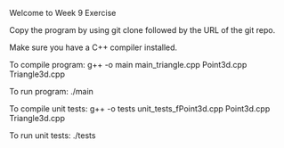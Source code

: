 Welcome to Week 9 Exercise

Copy the program by using git clone followed by the URL of the git repo.

Make sure you have a C++ compiler installed.

To compile program: g++ -o main main_triangle.cpp Point3d.cpp Triangle3d.cpp

To run program: ./main

To compile unit tests: g++ -o tests unit_tests_fPoint3d.cpp Point3d.cpp Triangle3d.cpp

To run unit tests: ./tests